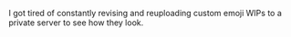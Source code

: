I got tired of constantly revising and reuploading custom emoji WIPs to a private server to see how they look.
